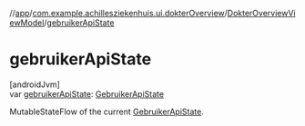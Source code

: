 //[app](../../../index.md)/[com.example.achillesziekenhuis.ui.dokterOverview](../index.md)/[DokterOverviewViewModel](index.md)/[gebruikerApiState](gebruiker-api-state.md)

# gebruikerApiState

[androidJvm]\
var [gebruikerApiState](gebruiker-api-state.md): [GebruikerApiState](../-gebruiker-api-state/index.md)

MutableStateFlow of the current [GebruikerApiState](../-gebruiker-api-state/index.md).
